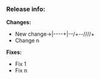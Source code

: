 ### Release info:
**Changes:**
- New change->|----+|--/+--////+
- Change n

**Fixes:**
- Fix 1
- Fix n